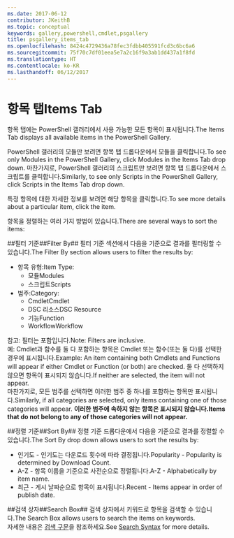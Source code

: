 ```yaml
---
ms.date: 2017-06-12
contributor: JKeithB
ms.topic: conceptual
keywords: gallery,powershell,cmdlet,psgallery
title: psgallery_items_tab
ms.openlocfilehash: 8424c4729436a78fec3fdbb405591fcd3c6bc6a6
ms.sourcegitcommit: 75f70c7df01eea5e7a2c16f9a3ab1dd437a1f8fd
ms.translationtype: HT
ms.contentlocale: ko-KR
ms.lasthandoff: 06/12/2017
---
```

<a name="items-tab"></a><span data-ttu-id="be1dc-103">항목 탭</span><span class="sxs-lookup"><span data-stu-id="be1dc-103">Items Tab</span></span>
==========

<span data-ttu-id="be1dc-104">항목 탭에는 PowerShell 갤러리에서 사용 가능한 모든 항목이 표시됩니다.</span><span class="sxs-lookup"><span data-stu-id="be1dc-104">The Items Tab displays all available items in the PowerShell Gallery.</span></span>

<span data-ttu-id="be1dc-105">PowerShell 갤러리의 모듈만 보려면 항목 탭 드롭다운에서 모듈을 클릭합니다.</span><span class="sxs-lookup"><span data-stu-id="be1dc-105">To see only Modules in the PowerShell Gallery, click Modules in the Items Tab drop down.</span></span>  <span data-ttu-id="be1dc-106">마찬가지로, PowerShell 갤러리의 스크립트만 보려면 항목 탭 드롭다운에서 스크립트를 클릭합니다.</span><span class="sxs-lookup"><span data-stu-id="be1dc-106">Similarly, to see only Scripts in the PowerShell Gallery, click Scripts in the Items Tab drop down.</span></span>  

<span data-ttu-id="be1dc-107">특정 항목에 대한 자세한 정보를 보려면 해당 항목을 클릭합니다.</span><span class="sxs-lookup"><span data-stu-id="be1dc-107">To see more details about a particular item, click the item.</span></span>

<span data-ttu-id="be1dc-108">항목을 정렬하는 여러 가지 방법이 있습니다.</span><span class="sxs-lookup"><span data-stu-id="be1dc-108">There are several ways to sort the items:</span></span>

##<a name="filter-by"></a><span data-ttu-id="be1dc-109">필터 기준##</span><span class="sxs-lookup"><span data-stu-id="be1dc-109">Filter By##</span></span>
<span data-ttu-id="be1dc-110">필터 기준 섹션에서 다음을 기준으로 결과를 필터링할 수 있습니다.</span><span class="sxs-lookup"><span data-stu-id="be1dc-110">The Filter By section allows users to filter the results by:</span></span>
* <span data-ttu-id="be1dc-111">항목 유형:</span><span class="sxs-lookup"><span data-stu-id="be1dc-111">Item Type:</span></span>
    * <span data-ttu-id="be1dc-112">모듈</span><span class="sxs-lookup"><span data-stu-id="be1dc-112">Modules</span></span>
    * <span data-ttu-id="be1dc-113">스크립트</span><span class="sxs-lookup"><span data-stu-id="be1dc-113">Scripts</span></span>
* <span data-ttu-id="be1dc-114">범주:</span><span class="sxs-lookup"><span data-stu-id="be1dc-114">Category:</span></span>
    * <span data-ttu-id="be1dc-115">Cmdlet</span><span class="sxs-lookup"><span data-stu-id="be1dc-115">Cmdlet</span></span>
    * <span data-ttu-id="be1dc-116">DSC 리소스</span><span class="sxs-lookup"><span data-stu-id="be1dc-116">DSC Resource</span></span>
    * <span data-ttu-id="be1dc-117">기능</span><span class="sxs-lookup"><span data-stu-id="be1dc-117">Function</span></span>
    * <span data-ttu-id="be1dc-118">Workflow</span><span class="sxs-lookup"><span data-stu-id="be1dc-118">Workflow</span></span>

<span data-ttu-id="be1dc-119">참고: 필터는 포함입니다.</span><span class="sxs-lookup"><span data-stu-id="be1dc-119">Note: Filters are inclusive.</span></span>  
<span data-ttu-id="be1dc-120">예: Cmdlet과 함수를 둘 다 포함하는 항목은 Cmdlet 또는 함수(또는 둘 다)를 선택한 경우에 표시됩니다.</span><span class="sxs-lookup"><span data-stu-id="be1dc-120">Example: An item containing both Cmdlets and Functions will appear if either Cmdlet or Function (or both) are checked.</span></span>  <span data-ttu-id="be1dc-121">둘 다 선택하지 않으면 항목이 표시되지 않습니다.</span><span class="sxs-lookup"><span data-stu-id="be1dc-121">If neither are selected, the item will not appear.</span></span>  
<span data-ttu-id="be1dc-122">마찬가지로, 모든 범주를 선택하면 이러한 범주 중 하나를 포함하는 항목만 표시됩니다.</span><span class="sxs-lookup"><span data-stu-id="be1dc-122">Similarly, if all categories are selected, only items containing one of those categories will appear.</span></span> <span data-ttu-id="be1dc-123">**이러한 범주에 속하지 않는 항목은 표시되지 않습니다.**</span><span class="sxs-lookup"><span data-stu-id="be1dc-123">**Items that do not belong to any of those categories will not appear.**</span></span>

##<a name="sort-by"></a><span data-ttu-id="be1dc-124">정렬 기준##</span><span class="sxs-lookup"><span data-stu-id="be1dc-124">Sort By##</span></span> 
<span data-ttu-id="be1dc-125">정렬 기준 드롭다운에서 다음을 기준으로 결과를 정렬할 수 있습니다.</span><span class="sxs-lookup"><span data-stu-id="be1dc-125">The Sort By drop down allows users to sort the results by:</span></span>
* <span data-ttu-id="be1dc-126">인기도 - 인기도는 다운로드 횟수에 따라 결정됩니다.</span><span class="sxs-lookup"><span data-stu-id="be1dc-126">Popularity - Popularity is determined by Download Count.</span></span>
* <span data-ttu-id="be1dc-127">A-Z - 항목 이름을 기준으로 사전순으로 정렬됩니다.</span><span class="sxs-lookup"><span data-stu-id="be1dc-127">A-Z - Alphabetically by item name.</span></span>
* <span data-ttu-id="be1dc-128">최근 - 게시 날짜순으로 항목이 표시됩니다.</span><span class="sxs-lookup"><span data-stu-id="be1dc-128">Recent - Items appear in order of publish date.</span></span>


##<a name="search-box"></a><span data-ttu-id="be1dc-129">검색 상자##</span><span class="sxs-lookup"><span data-stu-id="be1dc-129">Search Box##</span></span>
<span data-ttu-id="be1dc-130">검색 상자에서 키워드로 항목을 검색할 수 있습니다.</span><span class="sxs-lookup"><span data-stu-id="be1dc-130">The Search Box allows users to search the items on keywords.</span></span>  
<span data-ttu-id="be1dc-131">자세한 내용은 [검색 구문](./psgallery_search_syntax.md)을 참조하세요.</span><span class="sxs-lookup"><span data-stu-id="be1dc-131">See [Search Syntax](./psgallery_search_syntax.md) for more details.</span></span>

